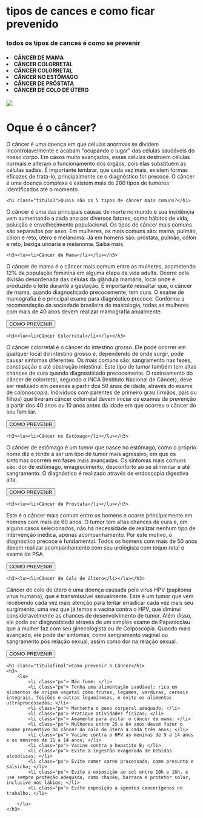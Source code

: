 <!DOCTYPE html>
<html>
<head>
    <meta charset='utf-8'>
    <meta http-equiv='X-UA-Compatible' content='IE=edge'>
    <title>neto ajuda </title>
    <meta name='viewport' content='width=device-width, initial-scale=1'>
    <link rel="stylesheet" href="index.css">
</head>
<body>
            <h1 class="titulo" >tipos de cances e como ficar prevenido</h1>
        <h3 class="titulo2"> todos os tipos de cances é como se prevenir</h3>
            <h4>
                <lu>
                    <li class="topicos">CÂNCER DE MAMA</li>
                    <li class="topicos">CÂNCER COLORRETAL</li>
                    <li class="topicos">CÂNCER COLORRETAL</li>
                    <li class="topicos">CÂNCER NO ESTÔMAGO</li>
                    <li class="topicos">CÂNCER DE PRÓSTATA</li>
                    <li class="topicos">CÂNCER DE COLO DE ÚTERO</li>
                </lu>
            </h4>
            <img src="https://img.pebmed.com.br/wp-content/uploads/2022/05/02160537/Medicos-pelo-Brasil.jpg.webp">
    <h1 class="titulo3"> Oque é o câncer?</h1>
<p>O câncer é  uma doença em que células anormais se dividem incontrolavelmente e acabam "ocupando o lugar" das células saudáveis do nosso corpo.   
Em casos muito avançados, essas células destroem células normais e alteram o funcionamento dos órgãos, pois elas substituem as células sadias.     
É importante lembrar, que cada vez mais, existem formas eficazes de tratá-lo, principalmente se o diagnóstico for precoce. O câncer  é uma doença complexa e existem mais de 200 tipos de tumores identificados até o momento.</p>
      
    <h1 class="titulo3">Quais são os 5 tipos de câncer mais comuns?</h1>
<p>O câncer é uma das principais causas de morte no mundo e sua incidência vem aumentando a cada ano por diversos fatores, como hábitos de vida, poluição e envelhecimento populacional.
 Os tipos de câncer mais comuns são separados por sexo. Em mulheres, os mais comuns são: mama, pulmão, cólon e reto, útero e melanoma. Já em homens são: próstata, pulmão, cólon e reto, bexiga urinária e melanoma.  Saiba mais.</p>

    <h3><lu><li>Câncer de Mama</li></lu></h3>
<p>O câncer de mama é o câncer mais comum entre as mulheres, acometendo 12% da população feminina em alguma etapa da vida adulta. Ocorre pela divisão desordenada das células da glândula mamária, local onde é produzido o leite durante a gestação.
É importante ressaltar que, o câncer de mama, quando diagnosticado precocemente, tem cura. O exame de mamografia é o principal exame para diagnóstico precoce.
Conforme a recomendação da sociedade brasileira de mastologia, todas as mulheres com mais de 40 anos devem realizar mamografia anualmente.</p>
    <a href="https://www.youtube.com/watch?v=lTRevKrtB7o"><button class="botao">COMO PREVENIR</button></a>

    <h3><lu><li>Câncer Colorretal</li></lu></h3>
<p>O câncer colorretal é o câncer do intestino grosso. Ele pode ocorrer em qualquer local do intestino grosso e, dependendo de onde surgir, pode causar sintomas diferentes. Os mais comuns são: sangramento nas fezes, constipação e até obstrução intestinal. Este tipo de tumor também tem altas chances de cura quando diagnosticado precocemente.
O rastreamento do câncer de colorretal, segundo o INCA (Instituto Nacional de Câncer), deve ser realizado em pessoas a partir dos 50 anos de idade, através do exame de colonoscopia. Indivíduos com parentes de primeiro grau (irmãos, pais ou filhos) que tiveram câncer colorretal devem iniciar os exames de prevenção a partir dos 40 anos ou 10 anos antes da idade em que ocorreu o câncer do seu familiar.</p>
    <a href="https://www.youtube.com/watch?v=E-h6QwF_jPE"><button class="botao">COMO PREVENIR</button></a>

    <h3><lu><li>Câncer no Estômago</li></lu></h3>
<p>O câncer de estômago é um tumor que nasce no estômago, como o próprio nome diz e tende a ser um tipo de tumor mais agressivo, em que os sintomas ocorrem em fases mais avançadas.   
Os sintomas mais comuns são: dor de estômago, emagrecimento, desconforto ao se alimentar e até sangramento.         
O diagnóstico é realizado através de endoscopia digestiva alta.</p>
    <a href="https://www.youtube.com/watch?v=8626NzYC1As"><button class="botao">COMO PREVENIR</button></a>

    <h3><lu><li>Câncer de Próstata</li></lu></h3>
<p>Este é o câncer mais comum entre os homens e ocorre principalmente em homens com mais de 60 anos. O tumor tem altas chances de cura e, em alguns casos selecionados, não há necessidade de realizar nenhum tipo de intervenção médica, apenas acompanhamento.   
Por este motivo, o diagnóstico precoce é fundamental. Todos os homens com mais de 50 anos devem realizar acompanhamento com seu urologista com toque retal e exame de PSA.</p>
    <a href="https://www.youtube.com/watch?v=86stCfPwhMs"><button class="botao">COMO PREVENIR</button></a>

    <h3><lu><li>Câncer de Colo de últero</li></lu></h3>
<p>Câncer de colo de útero é uma doença causada pelo vírus HPV (papiloma vírus humano), que é transmissível sexualmente.     
Este é um tumor que vem recebendo cada vez mais atenção para tentar erradicar cada vez mais seu surgimento, uma vez que já temos a vacina contra o HPV, que diminui consideravelmente as chances de desenvolvimento de tumor. Além disso, ele pode ser diagnosticado através de um simples exame de Papanicolau que a mulher faz com seu ginecologista ou de Colposcopia. Quando mais avançado, ele pode dar sintomas, como sangramento vaginal ou sangramento pós relação sexual, assim como dor na relação sexual.</p>
    <a href="https://www.youtube.com/watch?v=uixrq0yUAsU"><button class="botao">COMO PREVENIR</button></a>

    <h1 class="titulofinal">Como prevenir o Câncer</h1>
    <h3>
        <lu>
            <li class="px"> Não fume; </li>
            <li class="px"> Tenha uma alimentação saudável: rica em alimentos de origem vegetal como frutas, legumes, verduras, cereais integrais, feijões e outras leguminosas, e evite os alimentos ultraprocessados; </li>
            <li class="px"> Mantenha o peso corporal adequado; </li>
            <li class="px"> Pratique atividades físicas; </li>
            <li class="px"> Amamente para evitar o câncer de mama; </li>
            <li class="px"> Mulheres entre 25 e 64 anos devem fazer o exame preventivo do câncer do colo do útero a cada três anos; </li>
            <li class="px"> Vacine contra o HPV as meninas de 9 a 14 anos e os meninos de 11 a 14 anos; </li>
            <li class="px"> Vacine contra a hepatite B; </li>
            <li class="px"> Evite a ingestão exagerada de bebidas alcoólicas; </li>
            <li class="px"> Evite comer carne processada, como presunto e salsicha; </li>
            <li class="px"> Evite a exposição ao sol entre 10h e 16h, e use sempre proteção adequada, como chapéu, barraca e protetor solar, inclusive nos lábios; </li>
            <li class="px"> Evite exposição a agentes cancerígenos no trabalho. </li>

        </lu>
    </h3>

</body>
</html>

